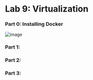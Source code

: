 # Lab 9: Virtualization

### Part 0: Installing Docker
![image](https://user-images.githubusercontent.com/10250444/180333792-2a45e065-1ba7-40ed-9a06-476f7f0b1880.png)


### Part 1:


### Part 2:


### Part 3:
